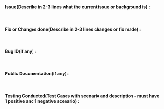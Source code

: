 <h4> Issue(Describe in 2-3 lines what the current issue or background is) : </h4>
<br>
<h4> Fix or Changes done(Describe in 2-3 lines changes or fix made) : </h4>
<br>
<h4> Bug ID(if any) : </h4>
<br>
<h4> Public Documentation(if any) : </h4>
<br>
<h4> Testing Conducted(Test Cases with scenario and description - must have 1 positive and 1 negative scenario) : </h4>
